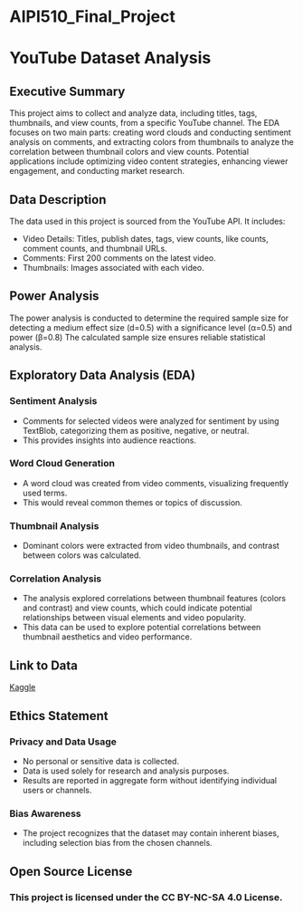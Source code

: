 # AIPI510_Final_Project

# YouTube Dataset Analysis

## Executive Summary
This project aims to collect and analyze data, including titles, tags, thumbnails, and view counts, from a specific YouTube channel. The EDA focuses on two main parts: creating word clouds and conducting sentiment analysis on comments, and extracting colors from thumbnails to analyze the correlation between thumbnail colors and view counts. Potential applications include optimizing video content strategies, enhancing viewer engagement, and conducting market research.

## Data Description
The data used in this project is sourced from the YouTube API. It includes:
- Video Details: Titles, publish dates, tags, view counts, like counts, comment counts, and thumbnail URLs.
- Comments: First 200 comments on the latest video.
- Thumbnails: Images associated with each video.

## Power Analysis
The power analysis is conducted to determine the required sample size for detecting a medium effect size (d=0.5) with a significance level (α=0.5) and power (β=0.8) The calculated sample size ensures reliable statistical analysis.

## Exploratory Data Analysis (EDA)

### Sentiment Analysis
- Comments for selected videos were analyzed for sentiment by using TextBlob, categorizing them as positive, negative, or neutral.
- This provides insights into audience reactions.

### Word Cloud Generation
- A word cloud was created from video comments, visualizing frequently used terms.
- This would reveal common themes or topics of discussion.

### Thumbnail Analysis
- Dominant colors were extracted from video thumbnails, and contrast between colors was calculated.

### Correlation Analysis
- The analysis explored correlations between thumbnail features (colors and contrast) and view counts, which could indicate potential relationships between visual elements and video popularity.
- This data can be used to explore potential correlations between thumbnail aesthetics and video performance.

## Link to Data
[Kaggle](https://www.kaggle.com/datasets/kelllychen/youtuber-data-mrbeast/data)


## Ethics Statement
### Privacy and Data Usage
- No personal or sensitive data is collected.
- Data is used solely for research and analysis purposes.
- Results are reported in aggregate form without identifying individual users or channels.

### Bias Awareness
- The project recognizes that the dataset may contain inherent biases, including selection bias from the chosen channels.

## Open Source License
### This project is licensed under the CC BY-NC-SA 4.0 License.
